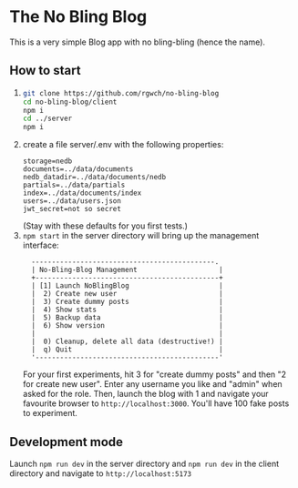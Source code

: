 # The No Bling Blog

This is a very simple Blog app with no bling-bling (hence the name).

## How to start

1. ```bash
   git clone https://github.com/rgwch/no-bling-blog
   cd no-bling-blog/client
   npm i
   cd ../server
   npm i

1. create a file server/.env with the following properties:
   ```
   storage=nedb
   documents=../data/documents
   nedb_datadir=../data/documents/nedb
   partials=../data/partials
   index=../data/documents/index
   users=../data/users.json
   jwt_secret=not so secret
   
   ```
   (Stay with these defaults for you first tests.)
1.  `npm start` in the server directory will bring up the management interface:
    ```
      ---------------------------------------------.
      | No-Bling-Blog Management                    |
      +---------------------------------------------+
      | [1] Launch NoBlingBlog                      |
      |  2) Create new user                         |
      |  3) Create dummy posts                      |
      |  4) Show stats                              |
      |  5) Backup data                             |
      |  6) Show version                            |
      |                                             |
      |  0) Cleanup, delete all data (destructive!) |
      |  q) Quit                                    |
      '---------------------------------------------'

    ```
    For your first experiments, hit 3 for "create dummy posts" and then "2 for create new user". Enter any username you like and "admin" when asked for the role. Then, launch the blog with 1 and navigate your favourite browser to `http://localhost:3000`. You'll have 100 fake posts to experiment.

## Development mode

Launch `npm run dev` in the server directory and `npm run dev` in the client directory and navigate to `http://localhost:5173`

